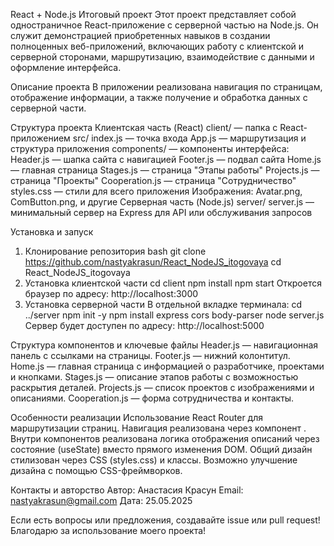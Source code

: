 React + Node.js Итоговый проект
Этот проект представляет собой одностраничное React-приложение с серверной частью на Node.js. Он служит демонстрацией приобретенных навыков в создании полноценных веб-приложений, включающих работу с клиентской и серверной сторонами, маршрутизацию, взаимодействие с данными и оформление интерфейса.

Описание проекта
В приложении реализована навигация по страницам, отображение информации, а также получение и обработка данных с серверной части.

Структура проекта
Клиентская часть (React)
client/ — папка с React-приложением
src/
index.js — точка входа
App.js — маршрутизация и структура приложения
components/ — компоненты интерфейса:
Header.js — шапка сайта с навигацией
Footer.js — подвал сайта
Home.js — главная страница
Stages.js — страница "Этапы работы"
Projects.js — страница "Проекты"
Cooperation.js — страница "Сотрудничество"
styles.css — стили для всего приложения
Изображения: Avatar.png, ComButton.png, и другие
Серверная часть (Node.js)
server/
server.js — минимальный сервер на Express для API или обслуживания запросов

Установка и запуск
1. Клонирование репозитория
bash
git clone https://github.com/nastyakrasun/React_NodeJS_itogovaya
cd React_NodeJS_itogovaya
2. Установка клиентской части
cd client
npm install
npm start
Откроется браузер по адресу: http://localhost:3000
3. Установка серверной части
В отдельной вкладке терминала:
cd ../server
npm init -y
npm install express cors body-parser
node server.js
Сервер будет доступен по адресу: http://localhost:5000

Структура компонентов и ключевые файлы
Header.js — навигационная панель с ссылками на страницы.
Footer.js — нижний колонтитул.
Home.js — главная страница с информацией о разработчике, проектами и кнопками.
Stages.js — описание этапов работы с возможностью раскрытия деталей.
Projects.js — список проектов с изображениями и описаниями.
Cooperation.js — форма сотрудничества и контакты.

Особенности реализации
Использование React Router для маршрутизации страниц.
Навигация реализована через компонент <Link>.
Внутри компонентов реализована логика отображения описаний через состояние (useState) вместо прямого изменения DOM.
Общий дизайн стилизован через CSS (styles.css) и классы.
Возможно улучшение дизайна с помощью CSS-фреймворков.

Контакты и авторство
Автор: Анастасия Красун
Email: nastyakrasun@gmail.com
Дата: 25.05.2025

Если есть вопросы или предложения, создавайте issue или pull request!
Благодарю за использование моего проекта!

